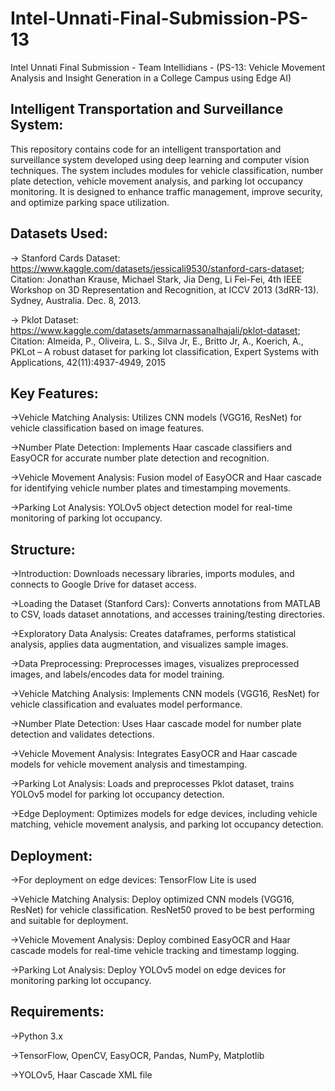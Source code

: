 # Intel-Unnati-Final-Submission-PS-13
Intel Unnati Final Submission - Team Intellidians - (PS-13: Vehicle Movement Analysis and Insight Generation in a College Campus using Edge AI)

## Intelligent Transportation and Surveillance System:
This repository contains code for an intelligent transportation and surveillance system developed using deep learning and computer vision techniques. The system includes modules for vehicle classification, number plate detection, vehicle movement analysis, and parking lot occupancy monitoring. It is designed to enhance traffic management, improve security, and optimize parking space utilization.

## Datasets Used:

-> Stanford Cards Dataset: https://www.kaggle.com/datasets/jessicali9530/stanford-cars-dataset;
Citation: Jonathan Krause, Michael Stark, Jia Deng, Li Fei-Fei, 4th IEEE Workshop on 3D Representation and Recognition, at ICCV 2013 (3dRR-13). Sydney, Australia. Dec. 8, 2013.

-> Pklot Dataset: https://www.kaggle.com/datasets/ammarnassanalhajali/pklot-dataset;
Citation: Almeida, P., Oliveira, L. S., Silva Jr, E., Britto Jr, A., Koerich, A., PKLot – A robust dataset for parking lot classification, Expert Systems with Applications, 42(11):4937-4949, 2015

##  Key Features:

->Vehicle Matching Analysis: Utilizes CNN models (VGG16, ResNet) for vehicle classification based on image features.

->Number Plate Detection: Implements Haar cascade classifiers and EasyOCR for accurate number plate detection and recognition.

->Vehicle Movement Analysis: Fusion model of EasyOCR and Haar cascade for identifying vehicle number plates and timestamping movements.

->Parking Lot Analysis: YOLOv5 object detection model for real-time monitoring of parking lot occupancy.

## Structure:

->Introduction: Downloads necessary libraries, imports modules, and connects to Google Drive for dataset access.

->Loading the Dataset (Stanford Cars): Converts annotations from MATLAB to CSV, loads dataset annotations, and accesses training/testing directories.

->Exploratory Data Analysis: Creates dataframes, performs statistical analysis, applies data augmentation, and visualizes sample images.

->Data Preprocessing: Preprocesses images, visualizes preprocessed images, and labels/encodes data for model training.

->Vehicle Matching Analysis: Implements CNN models (VGG16, ResNet) for vehicle classification and evaluates model performance.

->Number Plate Detection: Uses Haar cascade model for number plate detection and validates detections.

->Vehicle Movement Analysis: Integrates EasyOCR and Haar cascade models for vehicle movement analysis and timestamping.

->Parking Lot Analysis: Loads and preprocesses Pklot dataset, trains YOLOv5 model for parking lot occupancy detection.

->Edge Deployment: Optimizes models for edge devices, including vehicle matching, vehicle movement analysis, and parking lot occupancy detection.

## Deployment:

->For deployment on edge devices: TensorFlow Lite is used

->Vehicle Matching Analysis: Deploy optimized CNN models (VGG16, ResNet) for vehicle classification. ResNet50 proved to be best performing and suitable for deployment.

->Vehicle Movement Analysis: Deploy combined EasyOCR and Haar cascade models for real-time vehicle tracking and timestamp logging.

->Parking Lot Analysis: Deploy YOLOv5 model on edge devices for monitoring parking lot occupancy.

## Requirements:

->Python 3.x

->TensorFlow, OpenCV, EasyOCR, Pandas, NumPy, Matplotlib

->YOLOv5, Haar Cascade XML file
